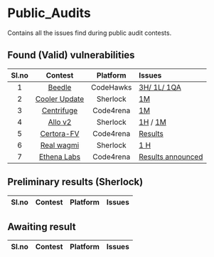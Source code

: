 # Public_Audits
Contains all the issues find during public audit contests.

## Found (Valid) vulnerabilities


|Sl.no|Contest|Platform|Issues|
|:-:|:-:|:-:|:--
|1|[Beedle](https://www.codehawks.com/contests/clkbo1fa20009jr08nyyf9wbx)|CodeHawks|[3H/ 1L/ 1QA](https://github.com/Abelaby/Public_Audits/blob/main/Audits/CodeHawks/Beedle/Findings.md)|
|2|[Cooler Update](https://audits.sherlock.xyz/contests/107)|Sherlock|[1M](https://github.com/sherlock-audit/2023-08-cooler-judging/issues/100)|
|3|[Centrifuge](https://code4rena.com/contests/2023-09-centrifuge#top)|Code4rena|[1M](https://github.com/code-423n4/2023-09-centrifuge-findings/issues/542)|
|4|[Allo v2](https://audits.sherlock.xyz/contests/109)|Sherlock|[1H](https://github.com/sherlock-audit/2023-09-Gitcoin-judging/issues/582) / [1M](https://github.com/sherlock-audit/2023-09-Gitcoin-judging/issues/751)|
|5|[Certora-FV](https://code4rena.com/contests/2023-08-certora-gmx-formal-verification)|Code4rena|[Results]( https://docs.google.com/spreadsheets/d/1vXgsXgmfoD4ibqfL6dR018fXYJqXT6li-i1OrF424NA/edit#gid=1970712821)|
|6|[Real wagmi](https://audits.sherlock.xyz/contests/118)|Sherlock|[1 H](https://github.com/sherlock-audit/2023-10-real-wagmi-judging/issues)|
|7|[Ethena Labs](https://code4rena.com/contests/2023-10-ethena-labs#top)|Code4rena|[Results announced]()|

## Preliminary results (Sherlock)

|Sl.no|Contest|Platform|Issues|
|:-:|:-:|:-:|:--

## Awaiting result

|Sl.no|Contest|Platform|Issues|
|:-:|:-:|:-:|:--
